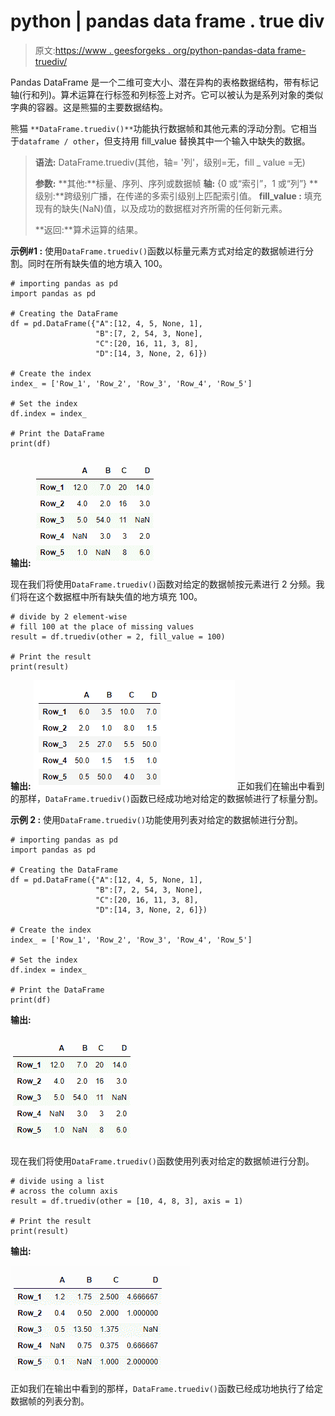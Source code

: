 # python | pandas data frame . true div

> 原文:[https://www . geesforgeks . org/python-pandas-data frame-truediv/](https://www.geeksforgeeks.org/python-pandas-dataframe-truediv/)

Pandas DataFrame 是一个二维可变大小、潜在异构的表格数据结构，带有标记轴(行和列)。算术运算在行标签和列标签上对齐。它可以被认为是系列对象的类似字典的容器。这是熊猫的主要数据结构。

熊猫 `**DataFrame.truediv()**`功能执行数据帧和其他元素的浮动分割。它相当于`dataframe / other`，但支持用 fill_value 替换其中一个输入中缺失的数据。

> **语法:** DataFrame.truediv(其他，轴= '列'，级别=无，fill _ value =无)
> 
> **参数:**
> **其他:**标量、序列、序列或数据帧
> **轴:** {0 或“索引”，1 或“列”}
> **级别:**跨级别广播，在传递的多索引级别上匹配索引值。
> **fill_value :** 填充现有的缺失(NaN)值，以及成功的数据框对齐所需的任何新元素。
> 
> **返回:**算术运算的结果。

**示例#1 :** 使用`DataFrame.truediv()`函数以标量元素方式对给定的数据帧进行分割。同时在所有缺失值的地方填入 100。

```
# importing pandas as pd
import pandas as pd

# Creating the DataFrame
df = pd.DataFrame({"A":[12, 4, 5, None, 1], 
                   "B":[7, 2, 54, 3, None], 
                   "C":[20, 16, 11, 3, 8], 
                   "D":[14, 3, None, 2, 6]}) 

# Create the index
index_ = ['Row_1', 'Row_2', 'Row_3', 'Row_4', 'Row_5']

# Set the index
df.index = index_

# Print the DataFrame
print(df)
```

**输出:**
![](img/0b8a01d9a4a8d2a41f2d5f3dbdf72d6b.png)

现在我们将使用`DataFrame.truediv()`函数对给定的数据帧按元素进行 2 分频。我们将在这个数据框中所有缺失值的地方填充 100。

```
# divide by 2 element-wise
# fill 100 at the place of missing values
result = df.truediv(other = 2, fill_value = 100)

# Print the result
print(result)
```

**输出:**
![](img/85b187e2f913eac2f6a2fe855ca22101.png)
正如我们在输出中看到的那样，`DataFrame.truediv()`函数已经成功地对给定的数据帧进行了标量分割。

**示例 2 :** 使用`DataFrame.truediv()`功能使用列表对给定的数据帧进行分割。

```
# importing pandas as pd
import pandas as pd

# Creating the DataFrame
df = pd.DataFrame({"A":[12, 4, 5, None, 1], 
                   "B":[7, 2, 54, 3, None], 
                   "C":[20, 16, 11, 3, 8], 
                   "D":[14, 3, None, 2, 6]}) 

# Create the index
index_ = ['Row_1', 'Row_2', 'Row_3', 'Row_4', 'Row_5']

# Set the index
df.index = index_

# Print the DataFrame
print(df)
```

**输出:**

![](img/0b8a01d9a4a8d2a41f2d5f3dbdf72d6b.png)

现在我们将使用`DataFrame.truediv()`函数使用列表对给定的数据帧进行分割。

```
# divide using a list
# across the column axis
result = df.truediv(other = [10, 4, 8, 3], axis = 1)

# Print the result
print(result)
```

**输出:**

![](img/a52e62ff126561523e9d223ee2781745.png)

正如我们在输出中看到的那样，`DataFrame.truediv()`函数已经成功地执行了给定数据帧的列表分割。